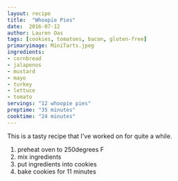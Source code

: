 ```yaml
---
layout: recipe
title:  "Whoopie Pies"
date:  2016-07-12
author: Lauren Oas
tags: [cookies, tomatoes, bacon, gluten-free]
primaryimage: MiniTarts.jpeg
ingredients: 
- cornbread
- jalapenos
- mustard
- mayo
- turkey
- lettuce
- tomato
servings: "12 whoopie pies"
preptime: "35 minutes"
cooktime: "24 minutes"
---
```

This is a tasty recipe that I've worked on for quite a while. 

1. preheat oven to 250degrees F
2. mix ingredients
3. put ingredients into cookies
4. bake cookies for 11 minutes

<!-- ![My helpful screenshot]({{ site.baseurl }}/assets/download.jpeg) -->